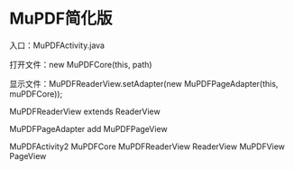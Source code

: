 # MuPDF简化版

入口：MuPDFActivity.java

打开文件：new MuPDFCore(this, path)

显示文件：MuPDFReaderView.setAdapter(new MuPDFPageAdapter(this, muPDFCore));

MuPDFReaderView extends ReaderView

MuPDFPageAdapter add MuPDFPageView


MuPDFActivity2
MuPDFCore
MuPDFReaderView
ReaderView
MuPDFView
PageView